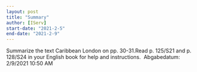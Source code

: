 ```yaml
---
layout: post
title: "Summary"
author: [IServ]
start-date: "2021-2-5"
end-date: "2021-2-9"
---
```

Summarize the text Caribbean London on pp. 30-31.Read p. 125/S21 and p. 128/S24 in your English book for help and instructions. 
Abgabedatum: 2/9/2021 10:50 AM